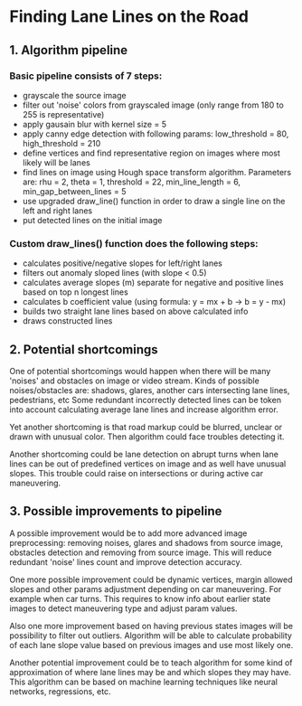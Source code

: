 # **Finding Lane Lines on the Road** 

## 1. Algorithm pipeline
### Basic pipeline consists of 7 steps:
 - grayscale the source image
 - filter out 'noise' colors from grayscaled image (only range from 180 to 255 is representative)
 - apply gausain blur with kernel size = 5 
 - apply canny edge detection with following params: low_threshold = 80, high_threshold = 210
 - define vertices and find representative region on images where most likely will be lanes
 - find lines on image using Hough space transform algorithm. Parameters are: rhu = 2, theta = 1, threshold = 22, min_line_length = 6, min_gap_between_lines = 5
 - use upgraded draw_line() function in order to draw a single line on the left and right lanes
 - put detected lines on the initial image

### Custom draw_lines() function does the following steps:
- calculates positive/negative slopes for left/right lanes 
- filters out anomaly sloped lines (with slope < 0.5)
- calculates average slopes (m) separate for negative and positive lines based on top n longest lines
- calculates b coefficient value (using formula: y = mx + b -> b = y - mx)
- builds two straight lane lines based on above calculated info
- draws constructed lines

## 2. Potential shortcomings
One of potential shortcomings would happen when there will be many 'noises' and obstacles on image or video stream. 
Kinds of possible noises/obstacles are: shadows, glares, another cars intersecting lane lines, pedestrians, etc
Some redundant incorrectly detected lines can be token into account calculating average lane lines and increase algorithm error.

Yet another shortcoming is that road markup could be blurred, unclear or drawn with unusual color. Then algorithm could face troubles detecting it. 

Another shortcoming could be lane detection on abrupt turns when lane lines can be out of predefined vertices on image and as well have unusual slopes. This trouble could raise on intersections or during active car maneuvering.

## 3. Possible improvements to pipeline

A possible improvement would be to add more advanced image preprocessing: removing noises, glares and shadows from source image, obstacles detection and removing  from source image. This will reduce redundant 'noise' lines count and improve detection accuracy.

One more possible improvement could be dynamic vertices, margin allowed slopes and other params adjustment depending on car maneuvering. For example when car turns. This requires to know info about earlier state images to detect maneuvering type and adjust param values.

Also one more improvement based on having previous states images will be possibility to filter out outliers. Algorithm will be able to calculate probability of each lane slope value based on previous images and use most likely one.

Another potential improvement could be to teach algorithm for some kind of approximation of where lane lines may be and which slopes they may have. This algorithm can be based on machine learning techniques like neural networks, regressions, etc.
